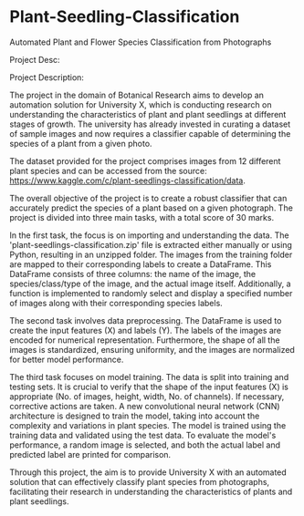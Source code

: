 # Plant-Seedling-Classification
Automated Plant and Flower Species Classification from Photographs

Project Desc:

Project Description:

The project in the domain of Botanical Research aims to develop an automation solution for University X, which is conducting research on understanding the characteristics of plant and plant seedlings at different stages of growth. The university has already invested in curating a dataset of sample images and now requires a classifier capable of determining the species of a plant from a given photo.

The dataset provided for the project comprises images from 12 different plant species and can be accessed from the source: https://www.kaggle.com/c/plant-seedlings-classification/data.

The overall objective of the project is to create a robust classifier that can accurately predict the species of a plant based on a given photograph. The project is divided into three main tasks, with a total score of 30 marks.

In the first task, the focus is on importing and understanding the data. The 'plant-seedlings-classification.zip' file is extracted either manually or using Python, resulting in an unzipped folder. The images from the training folder are mapped to their corresponding labels to create a DataFrame. This DataFrame consists of three columns: the name of the image, the species/class/type of the image, and the actual image itself. Additionally, a function is implemented to randomly select and display a specified number of images along with their corresponding species labels.

The second task involves data preprocessing. The DataFrame is used to create the input features (X) and labels (Y). The labels of the images are encoded for numerical representation. Furthermore, the shape of all the images is standardized, ensuring uniformity, and the images are normalized for better model performance.

The third task focuses on model training. The data is split into training and testing sets. It is crucial to verify that the shape of the input features (X) is appropriate (No. of images, height, width, No. of channels). If necessary, corrective actions are taken. A new convolutional neural network (CNN) architecture is designed to train the model, taking into account the complexity and variations in plant species. The model is trained using the training data and validated using the test data. To evaluate the model's performance, a random image is selected, and both the actual label and predicted label are printed for comparison.

Through this project, the aim is to provide University X with an automated solution that can effectively classify plant species from photographs, facilitating their research in understanding the characteristics of plants and plant seedlings.
